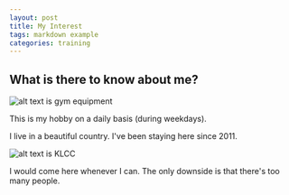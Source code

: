 ```yaml
---
layout: post
title: My Interest
tags: markdown example
categories: training
---
```


## What is there to know about me?

![alt text is gym equipment](https://upload.wikimedia.org/wikipedia/commons/a/aa/Local_Gym_equipment.jpg)

This is my hobby on a daily basis (during weekdays).

I live in a beautiful country. I've been staying here since 2011.

![alt text is KLCC](https://upload.wikimedia.org/wikipedia/commons/thumb/f/fc/Moonrise_over_kuala_lumpur.jpg/640px-Moonrise_over_kuala_lumpur.jpg)

I would come here whenever I can. The only downside is that there's too many people.
